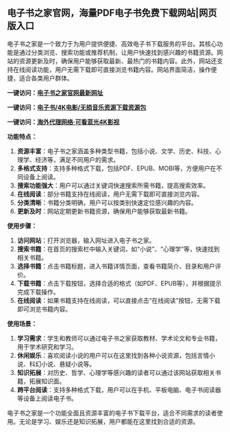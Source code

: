 <h2>电子书之家官网，海量PDF电子书免费下载网站|网页版入口</h2>
<p>电子书之家是一个致力于为用户提供便捷、高效电子书下载服务的平台。其核心功能是通过分类浏览、搜索功能或推荐机制，让用户快速找到感兴趣的书籍资源。网站的资源更新及时，确保用户能够获取最新、最热门的书籍内容。此外，网站还支持在线阅读功能，用户无需下载即可直接浏览书籍内容。网站界面简洁，操作便捷，适合各类用户群体。</p>
<p><strong>一键访问：</strong><a href="https://www.imi123.cn/sites/702.html" target="_blank"><strong>电子书之家官网最新网址</strong></a></p>
<p><strong>一键访问：</strong><a href="https://wangpanziyuan.pages.dev/" target="_blank"><strong>电子书/4K电影/无损音乐资源下载资源包</strong></a></p>
<p><strong>一键访问：</strong><a href="http://ip.harmonylink.net/share/e82025" target="_blank"><strong>海外代理网络·可看蓝光4K影视</strong></a></p>
<p><strong>功能特点：</strong></p>
<ol>
  <li><strong>资源丰富</strong>：电子书之家涵盖多种类型书籍，包括小说、文学、历史、科技、心理学、经济等，满足不同用户的需求。</li>
  <li><strong>多格式支持</strong>：支持多种格式下载，包括PDF、EPUB、MOBI等，方便用户在不同设备上阅读。</li>
  <li><strong>搜索功能强大</strong>：用户可以通过关键词快速搜索所需书籍，提高搜索效率。</li>
  <li><strong>在线阅读</strong>：部分书籍支持在线阅读，用户无需下载即可直接浏览内容。</li>
  <li><strong>分类清晰</strong>：书籍分类明确，用户可以按类别快速定位感兴趣的内容。</li>
  <li><strong>更新及时</strong>：网站定期更新书籍资源，确保用户能够获取最新书籍。</li>
</ol>
<p><strong>使用步骤：</strong></p>
<ol>
  <li><strong>访问网站</strong>：打开浏览器，输入网址进入电子书之家。</li>
  <li><strong>搜索书籍</strong>：在首页的搜索栏中输入关键词，如“小说”、“心理学”等，快速找到相关书籍。</li>
  <li><strong>选择书籍</strong>：点击书籍标题，进入书籍详情页面，查看书籍简介、目录和用户评价。</li>
  <li><strong>下载书籍</strong>：点击下载按钮，选择合适的格式（如PDF、EPUB等），并根据提示完成下载操作。</li>
  <li><strong>在线阅读</strong>：如果书籍支持在线阅读，可以直接点击“在线阅读”按钮，无需下载即可浏览书籍内容。</li>
</ol>
<p><strong>使用场景：</strong></p>
<ol>
  <li><strong>学习需求</strong>：学生和教师可以通过电子书之家获取教材、学术论文和专业书籍，用于学术研究和学习。</li>
  <li><strong>休闲娱乐</strong>：喜欢阅读小说的用户可以在这里找到各种小说资源，包括言情小说、科幻小说、悬疑小说等。</li>
  <li><strong>知识拓展</strong>：对历史、哲学、心理学等感兴趣的读者可以通过该网站获取相关书籍，拓展知识面。</li>
  <li><strong>跨平台阅读</strong>：支持多种格式下载，用户可以在手机、平板电脑、电子书阅读器等设备上阅读电子书。</li>
</ol>
<p>电子书之家是一个功能全面且资源丰富的电子书下载平台，适合不同需求的读者使用。无论是学习、娱乐还是知识拓展，用户都能在这里找到合适的资源。</p>
